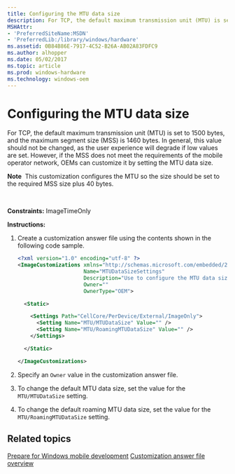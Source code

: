 ```yaml
---
title: Configuring the MTU data size
description: For TCP, the default maximum transmission unit (MTU) is set to 1500 bytes, and the maximum segment size (MSS) is 1460 bytes.
MSHAttr:
- 'PreferredSiteName:MSDN'
- 'PreferredLib:/library/windows/hardware'
ms.assetid: 0B84B86E-7917-4C52-B26A-AB02A83FDFC9
ms.author: alhopper
ms.date: 05/02/2017
ms.topic: article
ms.prod: windows-hardware
ms.technology: windows-oem
---
```


# Configuring the MTU data size


For TCP, the default maximum transmission unit (MTU) is set to 1500 bytes, and the maximum segment size (MSS) is 1460 bytes. In general, this value should not be changed, as the user experience will degrade if low values are set. However, if the MSS does not meet the requirements of the mobile operator network, OEMs can customize it by setting the MTU data size.

**Note**  This customization configures the MTU so the size should be set to the required MSS size plus 40 bytes.

 

<a href="" id="constraints---imagetimeonly"></a>**Constraints:** ImageTimeOnly  

<a href="" id="instructions-"></a>**Instructions:**  
1.  Create a customization answer file using the contents shown in the following code sample.

    ```XML
    <?xml version="1.0" encoding="utf-8" ?>  
    <ImageCustomizations xmlns="http://schemas.microsoft.com/embedded/2004/10/ImageUpdate"  
                         Name="MTUDataSizeSettings"  
                         Description="Use to configure the MTU data size or roaming MTU data size."  
                         Owner=""  
                         OwnerType="OEM"> 

      <Static>  

        <Settings Path="CellCore/PerDevice/External/ImageOnly">  
          <Setting Name="MTU/MTUDataSize" Value="" />  
          <Setting Name="MTU/RoamingMTUDataSize" Value="" />  
        </Settings>  

      </Static>

    </ImageCustomizations>
    ```

2.  Specify an `Owner` value in the customization answer file.

3.  To change the default MTU data size, set the value for the `MTU/MTUDataSize` setting.

4.  To change the default roaming MTU data size, set the value for the `MTU/RoamingMTUDataSize` setting.

## Related topics

[Prepare for Windows mobile development](https://docs.microsoft.com/en-us/windows-hardware/manufacture/mobile/preparing-for-windows-mobile-development)
[Customization answer file overview](https://docs.microsoft.com/en-us/windows-hardware/customize/mobile/mcsf/customization-answer-file)